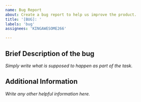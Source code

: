 ```yaml
---
name: Bug Report
about: Create a bug report to help us improve the product.
title: '[BUG]: '
labels: 'bug'
assignees: 'KINGAWESOME266'

---
```


## Brief Description of the bug
*Simply write what is supposed to happen as part of the task.*

## Additional Information
*Write any other helpful information here.*